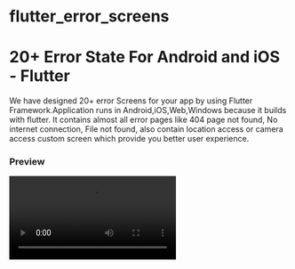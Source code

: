 # flutter_error_screens

# 20+ Error State For Android and iOS - Flutter

We have designed 20+ error Screens for your app by using Flutter Framework.Application runs in Android,iOS,Web,Windows because it builds with flutter. It contains almost all error pages like 404 page not found, No internet connection, File not found, also contain location access or camera access custom screen which provide you better user experience.

### Preview

![App UI](/preview.mp4)
